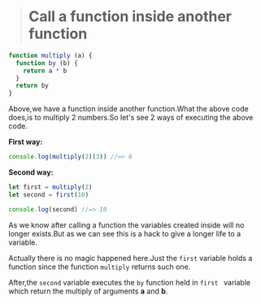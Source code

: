 > # Call a function inside another function

```javascript
function multiply (a) {
  function by (b) {
    return a * b
  }
  return by
}
```

Above,we have a function inside another function.What the above code does,is to multiply 2 numbers.So let's see 2 ways of executing the above code.

**First way:**

```javascript
console.log(multiply(2)(3)) //=> 6
```

**Second way:**

```javascript
let first = multiply(2)
let second = first(10)

console.log(second) //=> 10
```

As we know after calling a function the variables created inside will no longer exists.But as we can see this is a hack to give a longer life to a variable.

Actually there is no magic happened here.Just the `first` variable holds a function since the function `multiply` returns such one.

After,the `second` variable executes the `by` function held in `first ` variable which return the multiply of arguments **a** and **b**.